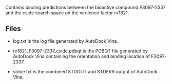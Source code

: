 Contains binding predictions between the bioactive compound F3097-2337 and the cside search space on the virulence factor rv1821.

## Files

- log.txt is the log file generated by AutoDock Vina.

- rv1821_F3097-2337_cside.pdbqt is the PDBQT file generated by AutoDock Vina containing the orientation and binding location of F3097-2337.

- stdoe.txt is the combined STDOUT and STDERR output of AutoDock Vina.

